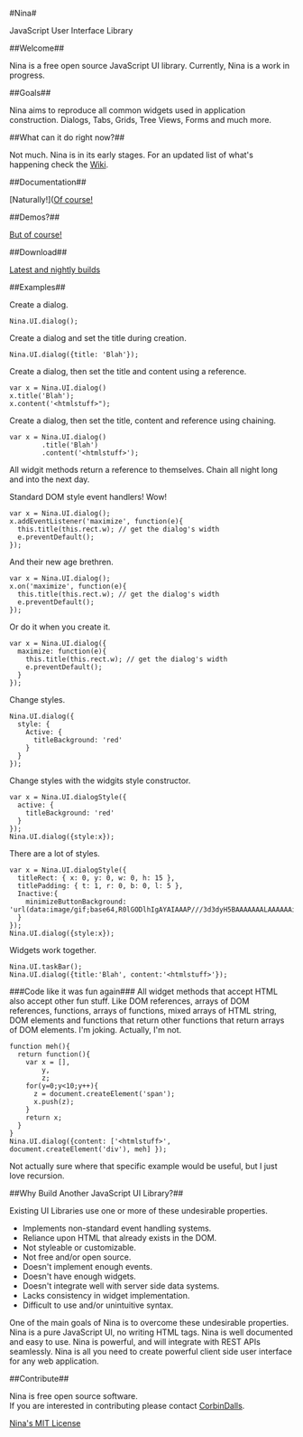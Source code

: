 #Nina#

JavaScript User Interface Library

##Welcome##

Nina is a free open source JavaScript UI library.  Currently, Nina is a work in progress.

##Goals##

Nina aims to reproduce all common widgets used in application construction.  Dialogs, Tabs, Grids, Tree Views,
Forms and much more.

##What can it do right now?##

Not much.  Nina is in its early stages.  For an updated list of what's happening
check the [Wiki](https://github.com/CorbinDallas/Nina/wiki).

##Documentation##

[Naturally!]([Of course!](http://corbindallas.github.io/Nina/docs/index.html)

##Demos?##

[But of course!](http://corbindallas.github.io/Nina/demos/index.html)

##Download##

[Latest and nightly builds](http://corbindallas.github.io/Nina/nina.html)

##Examples##

Create a dialog.
```
Nina.UI.dialog();
```

Create a dialog and set the title during creation.
```
Nina.UI.dialog({title: 'Blah'});
```

Create a dialog, then set the title and content using a reference.
```
var x = Nina.UI.dialog()
x.title('Blah');
x.content('<htmlstuff>");
```

Create a dialog, then set the title, content and reference using chaining.
```
var x = Nina.UI.dialog()
        .title('Blah')
        .content('<htmlstuff>');
```
All widgit methods return a reference to themselves.  Chain all night long and into the next day.

Standard DOM style event handlers!  Wow!
```
var x = Nina.UI.dialog();
x.addEventListener('maximize', function(e){
  this.title(this.rect.w); // get the dialog's width
  e.preventDefault();
});
```

And their new age brethren.
```
var x = Nina.UI.dialog();
x.on('maximize', function(e){
  this.title(this.rect.w); // get the dialog's width
  e.preventDefault();
});
```

Or do it when you create it.
```
var x = Nina.UI.dialog({
  maximize: function(e){
    this.title(this.rect.w); // get the dialog's width
    e.preventDefault();
  }
});
```

Change styles.
```
Nina.UI.dialog({
  style: {
    Active: {
      titleBackground: 'red'
    }
  }
});
```

Change styles with the widgits style constructor.
```
var x = Nina.UI.dialogStyle({
  active: {
    titleBackground: 'red'
  }
});
Nina.UI.dialog({style:x});
```

There are a lot of styles.
```
var x = Nina.UI.dialogStyle({
  titleRect: { x: 0, y: 0, w: 0, h: 15 },
  titlePadding: { t: 1, r: 0, b: 0, l: 5 },
  Inactive:{
    minimizeButtonBackground: 'url(data:image/gif;base64,R0lGODlhIgAYAIAAAP///3d3dyH5BAAAAAAALAAAAAAiABgAAAIhjI+py+0Po5y02ouz3rz7D4YYQJZlZ6ZoeoruC8fyTE8FADs=)';
  }
});
Nina.UI.dialog({style:x});
```

Widgets work together.
```
Nina.UI.taskBar();
Nina.UI.dialog({title:'Blah', content:'<htmlstuff>'});
```

###Code like it was fun again###
All widget methods that accept HTML also accept other fun stuff.  Like DOM references, arrays of DOM references, 
functions, arrays of functions, mixed arrays of HTML string, DOM elements and functions that return other
functions that return arrays of DOM elements.  I'm joking.  Actually, I'm not.
```
function meh(){
  return function(){
    var x = [],
        y,
        z;
    for(y=0;y<10;y++){
      z = document.createElement('span');
      x.push(z);
    }
    return x;
  }
}
Nina.UI.dialog({content: ['<htmlstuff>', document.createElement('div'), meh] });
```
Not actually sure where that specific example would be useful, but I just love recursion.


##Why Build Another JavaScript UI Library?##

Existing UI Libraries use one or more of these undesirable properties. 

* Implements non-standard event handling systems.
* Reliance upon HTML that already exists in the DOM.
* Not styleable or customizable.
* Not free and/or open source.
* Doesn't implement enough events.
* Doesn't have enough widgets.
* Doesn't integrate well with server side data systems.
* Lacks consistency in widget implementation.
* Difficult to use and/or unintuitive syntax.

One of the main goals of Nina is to overcome these undesirable properties.  Nina is a pure
JavaScript UI, no writing HTML tags.  Nina is well documented and easy to use.
Nina is powerful, and will integrate with REST APIs seamlessly.  Nina is all you
need to create powerful client side user interface for any web application.


##Contribute##

Nina is free open source software.  
If you are interested in contributing please contact [CorbinDalls](https://github.com/CorbinDallas).

[Nina's MIT License](https://github.com/CorbinDallas/Nina/blob/master/LICENSE)
